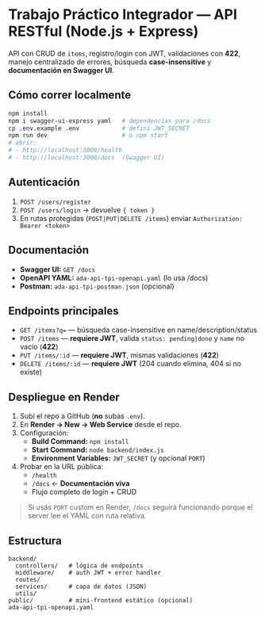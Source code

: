 # Trabajo Práctico Integrador — API RESTful (Node.js + Express)

API con CRUD de `items`, registro/login con JWT, validaciones con **422**, manejo centralizado de errores,
búsqueda **case-insensitive** y **documentación en Swagger UI**.

## Cómo correr localmente
```bash
npm install
npm i swagger-ui-express yaml   # dependencias para /docs
cp .env.example .env            # definí JWT_SECRET
npm run dev                     # o npm start
# abrir:
# - http://localhost:3000/health
# - http://localhost:3000/docs  (Swagger UI)
```

## Autenticación
1. `POST /users/register`
2. `POST /users/login`  → devuelve `{ token }`
3. En rutas protegidas (`POST|PUT|DELETE /items`) enviar `Authorization: Bearer <token>`

## Documentación
- **Swagger UI:** `GET /docs`
- **OpenAPI YAML:** `ada-api-tpi-openapi.yaml` (lo usa /docs)
- **Postman:** `ada-api-tpi-postman.json` (opcional)

## Endpoints principales
- `GET /items?q=` — búsqueda case-insensitive en name/description/status
- `POST /items` — **requiere JWT**, valida `status: pending|done` y `name` no vacío (**422**)
- `PUT /items/:id` — **requiere JWT**, mismas validaciones (**422**)
- `DELETE /items/:id` — **requiere JWT** (204 cuando elimina, 404 si no existe)

## Despliegue en Render
1. Subí el repo a GitHub (**no** subas `.env`).
2. En **Render → New → Web Service** desde el repo.
3. Configuración:
   - **Build Command:** `npm install`
   - **Start Command:** `node backend/index.js`
   - **Environment Variables:** `JWT_SECRET` (y opcional `PORT`)
4. Probar en la URL pública:
   - `/health`
   - `/docs`  ← **Documentación viva**
   - Flujo completo de login + CRUD

> Si usás `PORT` custom en Render, `/docs` seguirá funcionando porque el server lee el YAML con ruta relativa.

## Estructura
```
backend/
  controllers/   # lógica de endpoints
  middleware/    # auth JWT + error handler
  routes/
  services/      # capa de datos (JSON)
  utils/
public/          # mini-frontend estático (opcional)
ada-api-tpi-openapi.yaml
```
